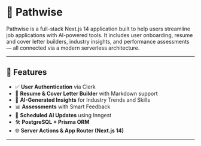 # 🧭 Pathwise

Pathwise is a full-stack Next.js 14 application built to help users streamline job applications with AI-powered tools. It includes user onboarding, resume and cover letter builders, industry insights, and performance assessments — all connected via a modern serverless architecture.

---

## 🚀 Features

- ✅ **User Authentication** via Clerk
- 📄 **Resume & Cover Letter Builder** with Markdown support
- 🧠 **AI-Generated Insights** for Industry Trends and Skills
- 📊 **Assessments** with Smart Feedback
- 🔁 **Scheduled AI Updates** using Inngest
- 🛠 **PostgreSQL + Prisma ORM**
- 🌐 **Server Actions & App Router (Next.js 14)**

---
